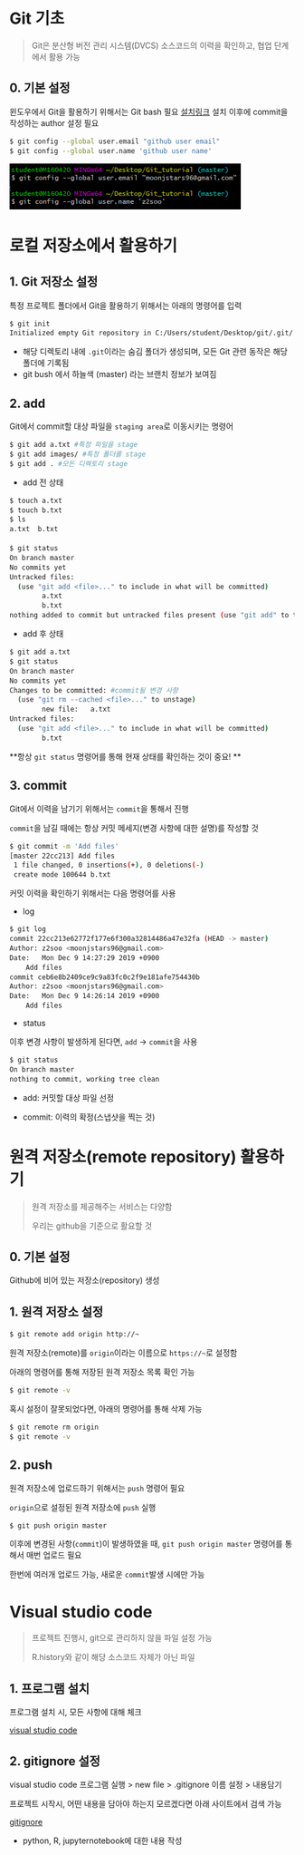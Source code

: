 # Git 기초 
> Git은 분산형 버전 관리 시스템(DVCS)
> 소스코드의 이력을 확인하고, 협업 단계에서 활용 가능




## 0. 기본 설정
윈도우에서 Git을 활용하기 위해서는 Git bash 필요 [설치링크](https://gitforwindows.org/)
설치 이후에 commit을 작성하는 author 설정 필요

```bash
$ git config --global user.email "github user email"
$ git config --global user.name 'github user name'
```

![image-20191209140915028](images/image-20191209140915028.png)







# 로컬 저장소에서 활용하기
## 1. Git 저장소 설정

특정 프로젝트 폴더에서 Git을 활용하기 위해서는 아래의 명령어를 입력

```bash
$ git init
Initialized empty Git repository in C:/Users/student/Desktop/git/.git/
```

* 해당 디렉토리 내에 `.git`이라는 숨김 폴더가 생성되며, 모든 Git 관련 동작은 해당 폴더에 기록됨
* git bush 에서 하늘색 (master) 라는 브랜치 정보가 보여짐



## 2. add

Git에서 commit할 대상 파일을 `staging area`로 이동시키는 명령어

```bash
$ git add a.txt #특정 파일을 stage
$ git add images/ #특정 폴더를 stage
$ git add . #모든 디렉토리 stage
```

* add 전 상태

```bash
$ touch a.txt
$ touch b.txt
$ ls
a.txt  b.txt

$ git status
On branch master
No commits yet
Untracked files:
  (use "git add <file>..." to include in what will be committed)
        a.txt
        b.txt
nothing added to commit but untracked files present (use "git add" to track)
```



* add 후 상태

```bash
$ git add a.txt
$ git status
On branch master
No commits yet
Changes to be committed: #commit될 변경 사항
  (use "git rm --cached <file>..." to unstage)
        new file:   a.txt
Untracked files:
  (use "git add <file>..." to include in what will be committed)
        b.txt
```

**항상 `git status` 명령어를 통해 현재 상태를 확인하는 것이 중요! **



## 3. commit

Git에서 이력을 남기기 위해서는 `commit`을 통해서 진행

`commit`을 남길 때에는 항상 커밋 메세지(변경 사항에 대한 설명)를 작성할 것

```bash
$ git commit -m 'Add files'
[master 22cc213] Add files
 1 file changed, 0 insertions(+), 0 deletions(-)
 create mode 100644 b.txt
```



커밋 이력을 확인하기 위해서는 다음 명령어를 사용

* log

```bash
$ git log
commit 22cc213e62772f177e6f300a32814486a47e32fa (HEAD -> master)
Author: z2soo <moonjstars96@gmail.com>
Date:   Mon Dec 9 14:27:29 2019 +0900
    Add files
commit ceb6e8b2409ce9c9a83fc0c2f9e181afe754430b
Author: z2soo <moonjstars96@gmail.com>
Date:   Mon Dec 9 14:26:14 2019 +0900
    Add files
```



* status

이후 변경 사항이 발생하게 된다면, `add` -> `commit`을 사용

```bash
$ git status
On branch master
nothing to commit, working tree clean
```



* add: 커밋할 대상 파일 선정

* commit: 이력의 확정(스냅샷을 찍는 것)







# 원격 저장소(remote repository) 활용하기

> 원격 저장소를 제공해주는 서비스는 다양함
>
> 우리는 github을 기준으로 활요할 것 



## 0. 기본 설정

Github에 비어 있는 저장소(repository) 생성



## 1. 원격 저장소 설정

```bash
$ git remote add origin http://~
```

원격 저장소(remote)를 `origin`이라는 이름으로 `https://~`로 설정함

아래의 명령어를 통해 저장된 원격 저장소 목록 확인 가능

```bash
$ git remote -v
```

혹시 설정이 잘못되었다면, 아래의 명령어를 통해 삭제 가능

``` bash
$ git remote rm origin
$ git remote -v
```



## 2. push

원격 저장소에 업로드하기 위해서는 `push` 명령어 필요

`origin`으로 설정된 원격 저장소에 `push` 실행

```bash
$ git push origin master 
```

이후에 변경된 사항(`commit`)이 발생하였을 때, `git push origin master` 명령어를 통해서 매번 업로드 필요 

한번에 여러개 업로드 가능, 새로운 `commit`발생 시에만 가능







# Visual studio code

> 프로젝트 진행시, git으로 관리하지 않을 파일 설정 가능
>
> R.history와 같이 해당 소스코드 자체가 아닌 파일



## 1. 프로그램 설치

프로그램 설치 시, 모든 사항에 대해 체크

[visual studio code](https://code.visualstudio.com/docs/?dv=win)



## 2. gitignore 설정

visual studio code 프로그램 실행 > new file > .gitignore 이름 설정 > 내용담기

프로젝트 시작시, 어떤 내용을 담아야 하는지 모르겠다면 아래 사이트에서 검색 가능

[gitignore](http://gitignore.io/)

* python, R, jupyternotebook에 대한 내용 작성
